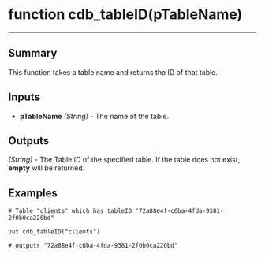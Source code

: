 # function cdb_tableID(pTableName)
---

## Summary
This function takes a table name and returns the ID of that table.

## Inputs
* **pTableName** *(String)* - The name of the table.

## Outputs
*(String)* - The Table ID of the specified table. If the table does not exist, **empty** will be returned.

## Examples
```livecodeserver
# Table "clients" which has tableID "72a88e4f-c6ba-4fda-9381-2f0b0ca220bd"

put cdb_tableID("clients")

# outputs "72a88e4f-c6ba-4fda-9381-2f0b0ca220bd"
``` 
